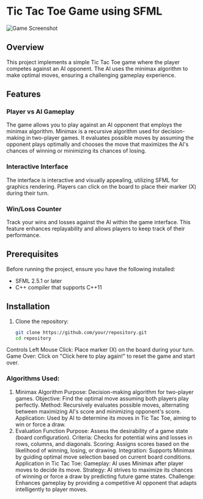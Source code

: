 # Tic Tac Toe Game using SFML
![Game Screenshot](screenshot.png)
## Overview

This project implements a simple Tic Tac Toe game where the player competes against an AI opponent. The AI uses the minimax algorithm to make optimal moves, ensuring a challenging gameplay experience.

## Features

### Player vs AI Gameplay
The game allows you to play against an AI opponent that employs the minimax algorithm. Minimax is a recursive algorithm used for decision-making in two-player games. It evaluates possible moves by assuming the opponent plays optimally and chooses the move that maximizes the AI's chances of winning or minimizing its chances of losing.

### Interactive Interface
The interface is interactive and visually appealing, utilizing SFML for graphics rendering. Players can click on the board to place their marker (X) during their turn.

### Win/Loss Counter
Track your wins and losses against the AI within the game interface. This feature enhances replayability and allows players to keep track of their performance.

## Prerequisites

Before running the project, ensure you have the following installed:

- SFML 2.5.1 or later
- C++ compiler that supports C++11

## Installation

1. Clone the repository:
   ```bash
   git clone https://github.com/your/repository.git
   cd repository


Controls
Left Mouse Click: Place marker (X) on the board during your turn.
Game Over: Click on "Click here to play again!" to reset the game and start over.

### Algorithms Used:
1. Minimax Algorithm
Purpose: Decision-making algorithm for two-player games.
Objective: Find the optimal move assuming both players play perfectly.
Method: Recursively evaluates possible moves, alternating between maximizing AI's score and minimizing opponent's score.
Application: Used by AI to determine its moves in Tic Tac Toe, aiming to win or force a draw.
2. Evaluation Function
Purpose: Assess the desirability of a game state (board configuration).
Criteria: Checks for potential wins and losses in rows, columns, and diagonals.
Scoring: Assigns scores based on the likelihood of winning, losing, or drawing.
Integration: Supports Minimax by guiding optimal move selection based on current board conditions.
Application in Tic Tac Toe:
Gameplay: AI uses Minimax after player moves to decide its move.
Strategy: AI strives to maximize its chances of winning or force a draw by predicting future game states.
Challenge: Enhances gameplay by providing a competitive AI opponent that adapts intelligently to player moves.
